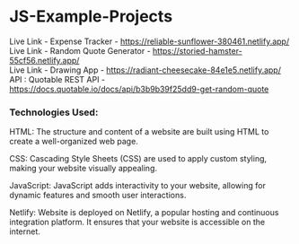# JS-Example-Projects
Live Link - Expense Tracker - https://reliable-sunflower-380461.netlify.app/<br>
Live Link - Random Quote Generator - https://storied-hamster-55cf56.netlify.app/<br>
Live Link  - Drawing App - https://radiant-cheesecake-84e1e5.netlify.app/<br>
API : Quotable REST API - https://docs.quotable.io/docs/api/b3b9b39f25dd9-get-random-quote
### Technologies Used: 
HTML: The structure and content of a website are built using HTML to create a well-organized web page.

CSS: Cascading Style Sheets (CSS) are used to apply custom styling, making your website visually appealing.

JavaScript: JavaScript adds interactivity to your website, allowing for dynamic features and smooth user interactions.

Netlify: Website is deployed on Netlify, a popular hosting and continuous integration platform. It ensures that your website is accessible on the internet.


